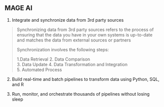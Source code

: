 ## MAGE AI



1) Integrate and synchronize data from 3rd party sources

> Synchronizing data from 3rd party sources refers to the process of ensuring that the data you have in your own systems is up-to-date and matches the data from external sources or partners
>
> Synchronization involves the following steps:
> 
> 1.Data Retrieval
> 2. Data Comparison  
> 3. Data Update
> 4. Data Transformation and Integration  
> 5. Automated Process

2) Build real-time and batch pipelines to transform data using Python, SQL, and R

3) Run, monitor, and orchestrate thousands of pipelines without losing sleep

